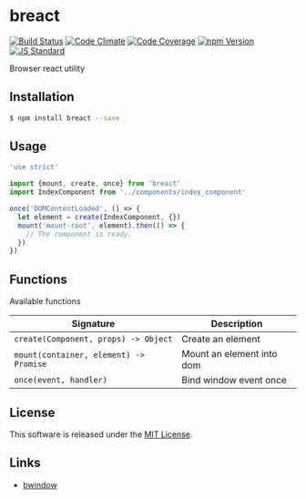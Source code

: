 breact
==========

<!---
This file is generated by ape-tmpl. Do not update manually.
--->

<!-- Badge Start -->
<a name="badges"></a>

[![Build Status][bd_travis_shield_url]][bd_travis_url]
[![Code Climate][bd_codeclimate_shield_url]][bd_codeclimate_url]
[![Code Coverage][bd_codeclimate_coverage_shield_url]][bd_codeclimate_url]
[![npm Version][bd_npm_shield_url]][bd_npm_url]
[![JS Standard][bd_standard_shield_url]][bd_standard_url]

[bd_repo_url]: https://github.com/b-labo/breact
[bd_travis_url]: http://travis-ci.org/b-labo/breact
[bd_travis_shield_url]: http://img.shields.io/travis/b-labo/breact.svg?style=flat
[bd_travis_com_url]: http://travis-ci.com/b-labo/breact
[bd_travis_com_shield_url]: https://api.travis-ci.com/b-labo/breact.svg?token=
[bd_license_url]: https://github.com/b-labo/breact/blob/master/LICENSE
[bd_codeclimate_url]: http://codeclimate.com/github/b-labo/breact
[bd_codeclimate_shield_url]: http://img.shields.io/codeclimate/github/b-labo/breact.svg?style=flat
[bd_codeclimate_coverage_shield_url]: http://img.shields.io/codeclimate/coverage/github/b-labo/breact.svg?style=flat
[bd_gemnasium_url]: https://gemnasium.com/b-labo/breact
[bd_gemnasium_shield_url]: https://gemnasium.com/b-labo/breact.svg
[bd_npm_url]: http://www.npmjs.org/package/breact
[bd_npm_shield_url]: http://img.shields.io/npm/v/breact.svg?style=flat
[bd_standard_url]: http://standardjs.com/
[bd_standard_shield_url]: https://img.shields.io/badge/code%20style-standard-brightgreen.svg

<!-- Badge End -->


<!-- Description Start -->
<a name="description"></a>

Browser react utility

<!-- Description End -->


<!-- Overview Start -->
<a name="overview"></a>



<!-- Overview End -->


<!-- Sections Start -->
<a name="sections"></a>

<!-- Section from "doc/guides/01.Installation.md.hbs" Start -->

<a name="section-doc-guides-01-installation-md"></a>

Installation
-----

```bash
$ npm install breact --save
```


<!-- Section from "doc/guides/01.Installation.md.hbs" End -->

<!-- Section from "doc/guides/02.Usage.md.hbs" Start -->

<a name="section-doc-guides-02-usage-md"></a>

Usage
---------

```javascript
'use strict'

import {mount, create, once} from 'breact'
import IndexComponent from '../components/index_component'

once('DOMContentLoaded', () => {
  let element = create(IndexComponent, {})
  mount('mount-root', element).then(() => {
    // The component is ready.
  })
})

```


<!-- Section from "doc/guides/02.Usage.md.hbs" End -->

<!-- Section from "doc/guides/03.Functions.md.hbs" Start -->

<a name="section-doc-guides-03-functions-md"></a>

Functions
---------

Available functions

| Signature | Description |
| ---- | ----------- |
| `create(Component, props) -> Object` | Create an element |
| `mount(container, element) -> Promise` | Mount an element into dom |
| `once(event, handler)` | Bind window event once |


<!-- Section from "doc/guides/03.Functions.md.hbs" End -->


<!-- Sections Start -->


<!-- LICENSE Start -->
<a name="license"></a>

License
-------
This software is released under the [MIT License](https://github.com/b-labo/breact/blob/master/LICENSE).

<!-- LICENSE End -->


<!-- Links Start -->
<a name="links"></a>

Links
------

+ [bwindow][bwindow_url]

[bwindow_url]: https://github.com/b-labo/bwindow#readme

<!-- Links End -->
